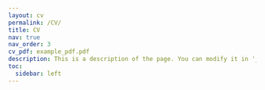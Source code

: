 ```yaml
---
layout: cv
permalink: /CV/
title: CV
nav: true
nav_order: 3
cv_pdf: example_pdf.pdf
description: This is a description of the page. You can modify it in '_pages/cv.md'. You can also change or remove the top pdf download button.
toc:
  sidebar: left
---
```

